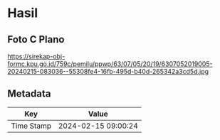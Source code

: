 # Hasil

## Foto C Plano

https://sirekap-obj-formc.kpu.go.id/759c/pemilu/ppwp/63/07/05/20/19/6307052019005-20240215-083036--55308fe4-16fb-495d-b40d-265342a3cd5d.jpg


## Metadata

| Key        | Value               |
| ---------- | ------------------- |
| Time Stamp | 2024-02-15 09:00:24 |



